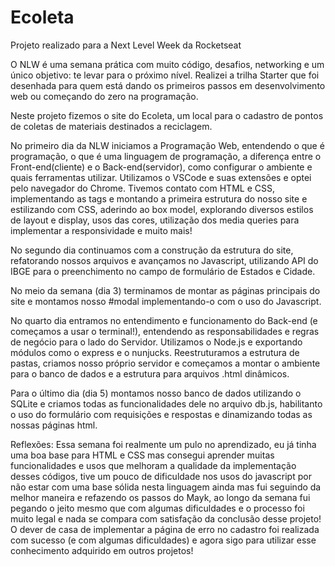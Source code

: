 # Ecoleta
Projeto realizado para a Next Level Week da Rocketseat

O NLW é uma semana prática com muito código, desafios, networking e um único objetivo: te levar para o próximo nível. Realizei a trilha Starter que foi desenhada para quem está dando os primeiros passos em desenvolvimento web ou começando do zero na programação.

Neste projeto fizemos o site do Ecoleta, um local para o cadastro de pontos de coletas de materiais destinados a reciclagem.

No primeiro dia da NLW iniciamos a Programação Web, entendendo o que é programação, o que é uma linguagem de programação, a diferença entre o Front-end(cliente) e o Back-end(servidor), como configurar o ambiente e quais ferramentas utilizar. Utilizamos o VSCode e suas extensões e optei pelo navegador do Chrome. Tivemos contato com HTML e CSS, implementando as tags e montando a primeira estrutura do nosso site e estilizando com CSS, aderindo ao box model, explorando diversos estilos de layout e display, usos das cores, utilização dos media queries para implementar a responsividade e muito mais!

No segundo dia continuamos com a construção da estrutura do site, refatorando nossos arquivos e avançamos no Javascript, utilizando API do IBGE para o preenchimento no campo de formulário de Estados e Cidade.

No meio da semana (dia 3) terminamos de montar as páginas principais do site e montamos nosso #modal implementando-o com o uso do Javascript. 

No quarto dia entramos no entendimento e funcionamento do Back-end (e começamos a usar o terminal!), entendendo as responsabilidades e regras de negócio para o lado do Servidor. Utilizamos o Node.js e exportando módulos como o express e o nunjucks. Reestruturamos a estrutura de pastas, criamos nosso próprio servidor e começamos a montar o ambiente para o banco de dados e a estrutura para arquivos .html dinâmicos.

Para o último dia (dia 5) montamos nosso banco de dados utilizando o SQLite e criamos todas as funcionalidades dele no arquivo db.js, habilitanto o uso do formulário com requisições e respostas e dinamizando todas as nossas páginas html.

Reflexões:
Essa semana foi realmente um pulo no aprendizado, eu já tinha uma boa base para HTML e CSS mas consegui aprender muitas funcionalidades e usos que melhoram a qualidade da implementação desses códigos, tive um pouco de dificuldade nos usos do javascript por não estar com uma base sólida nesta linguagem ainda mas fui seguindo da melhor maneira e refazendo os passos do Mayk, ao longo da semana fui pegando o jeito mesmo que com algumas dificuldades e o processo foi muito legal e nada se compara com satisfação da conclusão desse projeto!
O dever de casa de implementar a página de erro no cadastro foi realizada com sucesso (e com algumas dificuldades) e agora sigo para utilizar esse conhecimento adquirido em outros projetos!

<NLW/>

